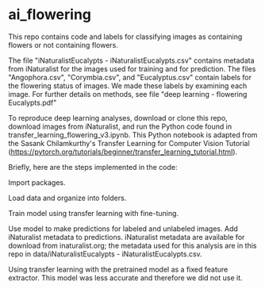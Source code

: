 # ai_flowering

This repo contains code and labels for classifying images as containing flowers or not containing flowers. 

The file "iNaturalistEucalypts - iNaturalistEucalypts.csv" contains metadata from iNaturalist for the images used for training and for prediction. The files "Angophora.csv", "Corymbia.csv", and "Eucalyptus.csv" contain labels for the flowering status of images. We made these labels by examining each image. For further details on methods, see file "deep learning - flowering Eucalypts.pdf"

To reproduce deep learning analyses, download or clone this repo, download images from iNaturalist, and run the Python code found in transfer_learning_flowering_v3.ipynb. This Python notebook is adapted from the Sasank Chilamkurthy's Transfer Learning for Computer Vision Tutorial (https://pytorch.org/tutorials/beginner/transfer_learning_tutorial.html).

Briefly, here are the steps implemented in the code: 

Import packages.

Load data and organize into folders. 

Train model using transfer learning with fine-tuning. 

Use model to make predictions for labeled and unlabeled images. Add iNaturalist metadata to predictions. iNaturalist metadata are available for download from inaturalist.org; the metadata used for this analysis are in this repo in data/iNaturalistEucalypts - iNaturalistEucalypts.csv. 

Using transfer learning with the pretrained model as a fixed feature extractor. This model was less accurate and therefore we did not use it.   
